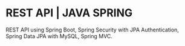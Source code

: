 # REST API | JAVA SPRING
REST API using Spring Boot, Spring Security with JPA Authentication, Spring Data JPA with MySQL, Spring MVC.
